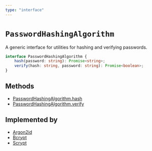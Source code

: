 ```yaml
---
type: "interface"
---
```


# `PasswordHashingAlgorithm`

A generic interface for utilities for hashing and verifying passwords.

```ts
interface PasswordHashingAlgorithm {
	hash(password: string): Promise<string>;
	verify(hash: string, password: string): Promise<boolean>;
}
```

## Methods

- [PasswordHashingAlgorithm.hash](ref:password)
- [PasswordHashingAlgorithm.verify](ref:password)

## Implemented by

- [Argon2id](ref:password)
- [Bcrypt](ref:password)
- [Scrypt](ref:password)
